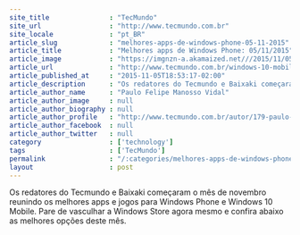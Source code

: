 ```yaml
---
site_title               : "TecMundo"
site_url                 : "http://www.tecmundo.com.br"
site_locale              : "pt_BR"
article_slug             : "melhores-apps-de-windows-phone-05-11-2015"
article_title            : "Melhores apps de Windows Phone: 05/11/2015"
article_image            : "https://imgnzn-a.akamaized.net///2015/11/05/05175210060052-t1200x480.jpg"
article_url              : "http://www.tecmundo.com.br/windows-10-mobile/88995-melhores-apps-windows-phone-05-11-2015.htm"
article_published_at     : "2015-11-05T18:53:17-02:00"
article_description      : "Os redatores do Tecmundo e Baixaki começaram o mês de novembro reunindo os melhores apps e jogos para Windows Phone e Windows 10 Mobile. Pare de vasculhar a Windows Store agora mesmo e confira abaixo as melhores opções deste mês."
article_author_name      : "Paulo Felipe Manosso Vidal"
article_author_image     : null
article_author_biography : null
article_author_profile   : "http://www.tecmundo.com.br/autor/179-paulo-felipe-manosso-vidal/"
article_author_facebook  : null
article_author_twitter   : null
category                 : ['technology']
tags                     : ['TecMundo']
permalink                : "/:categories/melhores-apps-de-windows-phone-05-11-2015/"
layout                   : post
---
```


Os redatores do Tecmundo e Baixaki começaram o mês de novembro reunindo os melhores apps e jogos para Windows Phone e Windows 10 Mobile. Pare de vasculhar a Windows Store agora mesmo e confira abaixo as melhores opções deste mês.

